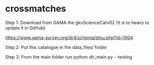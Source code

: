 # crossmatches

Step 1: Download from GAMA the gkvScienceCatv02 (It is to heavy to update it in GitHub)

https://www.gama-survey.org/dr4/schema/dmu.php?id=1004

Step 2: Put this catalogue in the data_files/ folder

Step 3: From the main folder run python dlr_main.py --testing
